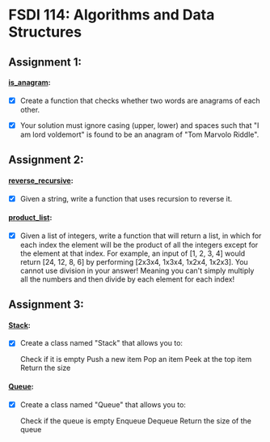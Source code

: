 # FSDI 114: Algorithms and Data Structures

## Assignment 1:

#### [is_anagram](is_anagram.py):

- [x] Create a function that checks whether two words are anagrams of each other.
- [x] Your solution must ignore casing (upper, lower) and spaces such that "I am lord voldemort" is found to be an anagram of "Tom Marvolo Riddle".


## Assignment 2:

#### [reverse_recursive](reverse_recursive.py):

- [x] Given a string, write a function that uses recursion to reverse it.

#### [product_list](product_list.py):
- [x] Given a list of integers, write a function that will return a list, in which for each index the element will be the product of all the integers except for the element at that index. For example, an input of [1, 2, 3, 4] would return [24, 12, 8, 6] by performing [2x3x4, 1x3x4, 1x2x4, 1x2x3]. You cannot use division in your answer! Meaning you can't simply multiply all the numbers and then divide by each element for each index!

## Assignment 3:

#### [Stack](stack.py):

- [x] Create a class named "Stack" that allows you to:

   Check if it is empty
   Push a new item
   Pop an item
   Peek at the top item
   Return the size

#### [Queue](queue.py):

- [x] Create a class named "Queue" that allows you to:

   Check if the queue is empty
   Enqueue
   Dequeue
   Return the size of the queue